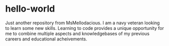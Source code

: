 # hello-world
Just another repository from MsMellodacious.
I am a navy veteran looking to learn some new skills. Learning to code provides a unique opportunity for me to combine multiple aspects and knowledgebases of my previous careers and educational acheivements. 
